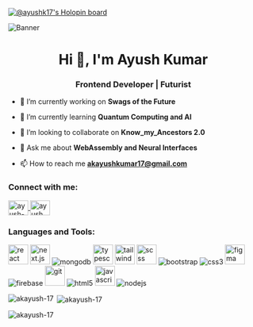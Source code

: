 <!-- Add the Holopin board and banner -->
[![@ayushk17's Holopin board](https://holopin.me/ayushk17)](https://holopin.io/@ayushk17)

![Banner](https://user-images.githubusercontent.com/94730528/194750499-7147a192-e266-4975-bd77-4906e5a4654e.jpg)

<h1 align="center">Hi 👋, I'm Ayush Kumar</h1>
<h3 align="center">Frontend Developer | Futurist</h3>

- 🔭 I’m currently working on **Swags of the Future**

- 🌱 I’m currently learning **Quantum Computing and AI**

- 👯 I’m looking to collaborate on **Know_my_Ancestors 2.0**

- 💬 Ask me about **WebAssembly and Neural Interfaces**

- 📫 How to reach me **akayushkumar17@gmail.com**

<h3 align="left">Connect with me:</h3>
<p align="left">
  <a href="https://linkedin.com/in/ayush-kumar-2316841b2" target="_blank">
    <img align="center" src="https://raw.githubusercontent.com/rahuldkjain/github-profile-readme-generator/master/src/images/icons/Social/linked-in-alt.svg" alt="ayush-kumar-2316841b2" height="30" width="40" />
  </a>
  <a href="https://instagram.com/ayush__mehtaa" target="_blank">
    <img align="center" src="https://raw.githubusercontent.com/rahuldkjain/github-profile-readme-generator/master/src/images/icons/Social/instagram.svg" alt="ayush__mehtaa" height="30" width="40" />
  </a>
</p>

<h3 align="left">Languages and Tools:</h3>
<p align="left">
  <!-- Replace icons with futuristic versions or SVG animations -->
  <img src="https://www.vectorlogo.zone/logos/reactjs/reactjs-icon.svg" alt="react" width="40" height="40" />
  <img src="https://www.vectorlogo.zone/logos/nextjs/nextjs-icon.svg" alt="next.js" width="40" height="40" />
  <img src="https://www.vectorlogo.zone/logos/mongodb/mongodb-ar21.svg" alt="mongodb" />
  <img src="https://www.vectorlogo.zone/logos/typescriptlang/typescriptlang-icon.svg" alt="typescript" width="40" height="40" />
  <img src="https://www.vectorlogo.zone/logos/tailwindcss/tailwindcss-icon.svg" alt="tailwind css" width="40" height="40" />
  <img src="https://www.vectorlogo.zone/logos/sass-lang/sass-lang-icon.svg" alt="scss" width="40" height="40" />
  <img src="https://www.vectorlogo.zone/logos/bootstrap/bootstrap-ar21.svg" alt="bootstrap" />
  <img src="https://www.vectorlogo.zone/logos/css3/css3-ar21.svg" alt="css3" />
 
  <img src="https://www.vectorlogo.zone/logos/figma/figma-icon.svg" alt="figma" width="40" height="40"/>
  <img src="https://www.vectorlogo.zone/logos/firebase/firebase-ar21.svg" alt="firebase" />
 
  <img src="https://www.vectorlogo.zone/logos/git-scm/git-scm-icon.svg" alt="git" width="40" height="40"/>
  <img src="https://www.vectorlogo.zone/logos/html5/html5-ar21.svg" alt="html5" />
  <img src="https://www.vectorlogo.zone/logos/javascript/javascript-icon.svg" alt="javascript" width="40" height="40"/>

  <img src="https://www.vectorlogo.zone/logos/nodejs/nodejs-ar21.svg" alt="nodejs" />

</p>

<!-- Add some futuristic animations or futuristic-themed illustrations here -->

<p><img align="left" src="https://github-readme-stats.vercel.app/api/top-langs?username=akayush-17&show_icons=true&locale=en&layout=compact" alt="akayush-17" /></p>

<p>&nbsp;<img align="center" src="https://github-readme-stats.vercel.app/api?username=akayush-17&show_icons=true&locale=en" alt="akayush-17" /></p>

<p><img align="center" src="https://github-readme-streak-stats.herokuapp.com/?user=akayush-17&" alt="akayush-17" /></p>

<!-- Add a futuristic ending note or a call-to-action for visitors to connect or explore further -->
